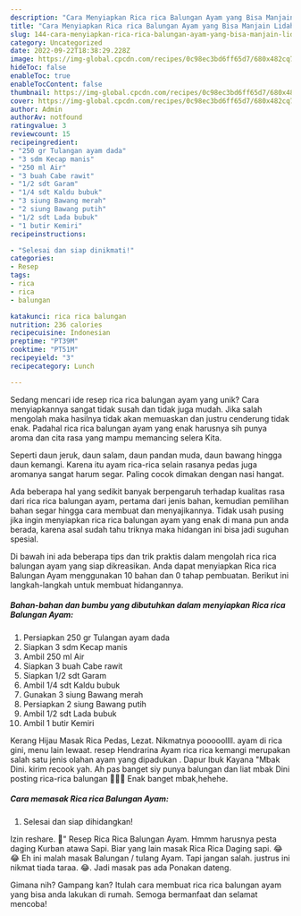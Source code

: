 ```yaml
---
description: "Cara Menyiapkan Rica rica Balungan Ayam yang Bisa Manjain Lidah"
title: "Cara Menyiapkan Rica rica Balungan Ayam yang Bisa Manjain Lidah"
slug: 144-cara-menyiapkan-rica-rica-balungan-ayam-yang-bisa-manjain-lidah
category: Uncategorized
date: 2022-09-22T18:38:29.228Z
image: https://img-global.cpcdn.com/recipes/0c98ec3bd6ff65d7/680x482cq70/rica-rica-balungan-ayam-foto-resep-utama.jpg
hideToc: false
enableToc: true
enableTocContent: false
thumbnail: https://img-global.cpcdn.com/recipes/0c98ec3bd6ff65d7/680x482cq70/rica-rica-balungan-ayam-foto-resep-utama.jpg
cover: https://img-global.cpcdn.com/recipes/0c98ec3bd6ff65d7/680x482cq70/rica-rica-balungan-ayam-foto-resep-utama.jpg
author: Admin
authorAv: notfound
ratingvalue: 3
reviewcount: 15
recipeingredient:
- "250 gr Tulangan ayam dada"
- "3 sdm Kecap manis"
- "250 ml Air"
- "3 buah Cabe rawit"
- "1/2 sdt Garam"
- "1/4 sdt Kaldu bubuk"
- "3 siung Bawang merah"
- "2 siung Bawang putih"
- "1/2 sdt Lada bubuk"
- "1 butir Kemiri"
recipeinstructions:

- "Selesai dan siap dinikmati!"
categories:
- Resep
tags:
- rica
- rica
- balungan

katakunci: rica rica balungan 
nutrition: 236 calories
recipecuisine: Indonesian
preptime: "PT39M"
cooktime: "PT51M"
recipeyield: "3"
recipecategory: Lunch

---
```





Sedang mencari ide resep rica rica balungan ayam yang unik? Cara menyiapkannya sangat tidak susah dan tidak juga mudah. Jika salah mengolah maka hasilnya tidak akan memuaskan dan justru cenderung tidak enak. Padahal rica rica balungan ayam yang enak harusnya sih punya aroma dan cita rasa yang mampu memancing selera Kita.





Seperti daun jeruk, daun salam, daun pandan muda, daun bawang hingga daun kemangi. Karena itu ayam rica-rica selain rasanya pedas juga aromanya sangat harum segar. Paling cocok dimakan dengan nasi hangat.

Ada beberapa hal yang sedikit banyak berpengaruh terhadap kualitas rasa dari rica rica balungan ayam, pertama dari jenis bahan, kemudian pemilihan bahan segar hingga cara membuat dan menyajikannya. Tidak usah pusing jika ingin menyiapkan rica rica balungan ayam yang enak di mana pun anda berada, karena asal sudah tahu triknya maka hidangan ini bisa jadi suguhan spesial.






Di bawah ini ada beberapa tips dan trik praktis dalam mengolah rica rica balungan ayam yang siap dikreasikan. Anda dapat menyiapkan Rica rica Balungan Ayam menggunakan 10 bahan dan 0 tahap pembuatan. Berikut ini langkah-langkah untuk membuat hidangannya.

<!--inarticleads1-->

##### Bahan-bahan dan bumbu yang dibutuhkan dalam menyiapkan Rica rica Balungan Ayam:

1. Persiapkan 250 gr Tulangan ayam dada
1. Siapkan 3 sdm Kecap manis
1. Ambil 250 ml Air
1. Siapkan 3 buah Cabe rawit
1. Siapkan 1/2 sdt Garam
1. Ambil 1/4 sdt Kaldu bubuk
1. Gunakan 3 siung Bawang merah
1. Persiapkan 2 siung Bawang putih
1. Ambil 1/2 sdt Lada bubuk
1. Ambil 1 butir Kemiri


Kerang Hijau Masak Rica Pedas, Lezat. Nikmatnya pooooollll. ayam di rica gini, menu lain lewaat. resep Hendrarina Ayam rica rica kemangi merupakan salah satu jenis olahan ayam yang dipadukan . Dapur Ibuk Kayana &#34;Mbak Dini. kirim recook yah. Ah pas banget siy punya balungan dan liat mbak Dini posting rica-rica balungan 🤩🤩🤩 Enak banget mbak,hehehe. 

<!--inarticleads2-->

##### Cara memasak Rica rica Balungan Ayam:


1. Selesai dan siap dihidangkan!

Izin reshare. 🙏&#34; Resep Rica Rica Balungan Ayam. Hmmm harusnya pesta daging Kurban atawa Sapi. Biar yang lain masak Rica Rica Daging sapi. 😂😂 Eh ini malah masak Balungan / tulang Ayam. Tapi jangan salah. justrus ini nikmat tiada taraa. 😂. Jadi masak pas ada Ponakan dateng. 

Gimana nih? Gampang kan? Itulah cara membuat rica rica balungan ayam yang bisa anda lakukan di rumah. Semoga bermanfaat dan selamat mencoba!

